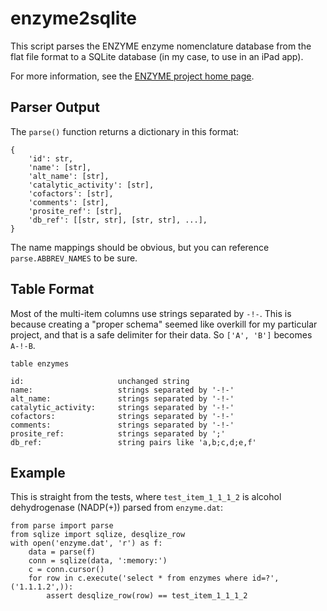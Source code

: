 enzyme2sqlite
=============

This script parses the ENZYME enzyme nomenclature database from the flat file
format to a SQLite database (in my case, to use in an iPad app).

For more information, see the
[ENZYME project home page](http://enzyme.expasy.org/).

Parser Output
-------------

The `parse()` function returns a dictionary in this format:

    {
        'id': str,
        'name': [str],
        'alt_name': [str],
        'catalytic_activity': [str],
        'cofactors': [str],
        'comments': [str],
        'prosite_ref': [str],
        'db_ref': [[str, str], [str, str], ...],
    }

The name mappings should be obvious, but you can reference `parse.ABBREV_NAMES`
to be sure.

Table Format
------------

Most of the multi-item columns use strings separated by `-!-`. This is because
creating a "proper schema" seemed like overkill for my particular project, and
that is a safe delimiter for their data. So `['A', 'B']` becomes `A-!-B`.

    table enzymes

    id:                     unchanged string
    name:                   strings separated by '-!-'
    alt_name:               strings separated by '-!-'
    catalytic_activity:     strings separated by '-!-'
    cofactors:              strings separated by '-!-'
    comments:               strings separated by '-!-'
    prosite_ref:            strings separated by ';'
    db_ref:                 string pairs like 'a,b;c,d;e,f'

Example
-------

This is straight from the tests, where `test_item_1_1_1_2` is alcohol
dehydrogenase (NADP(+)) parsed from `enzyme.dat`:

    from parse import parse
    from sqlize import sqlize, desqlize_row
    with open('enzyme.dat', 'r') as f:
        data = parse(f)
        conn = sqlize(data, ':memory:')
        c = conn.cursor()
        for row in c.execute('select * from enzymes where id=?', ('1.1.1.2',)):
            assert desqlize_row(row) == test_item_1_1_1_2
